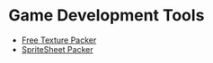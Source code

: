 # Game Development Tools

- [Free Texture Packer](http://free-tex-packer.com/)
- [SpriteSheet Packer](http://amakaseev.github.io/sprite-sheet-packer/)
